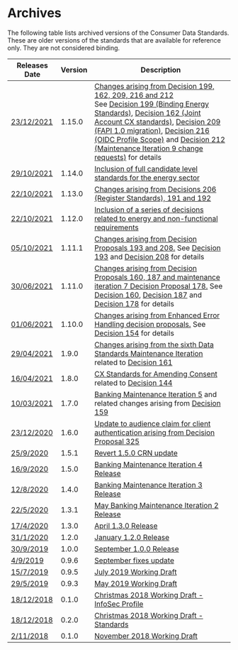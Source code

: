 # Archives

The following table lists archived versions of the Consumer Data Standards.  These are older versions of the standards that are available for reference only.  They are not considered binding.

|Releases Date|Version|Description|
|-------------|-------|-----------|
|<a href='https://consumerdatastandardsaustralia.github.io/standards-archives/standards-1.15.0/'>23/12/2021</a>|1.15.0|<a href='https://consumerdatastandardsaustralia.github.io/standards-archives/standards-1.15.0/'>Changes arising from Decision 199, 162, 209, 216 and 212</a> </br>See [Decision 199 (Binding Energy Standards)](https://github.com/ConsumerDataStandardsAustralia/standards/issues/199), [Decision 162 (Joint Account CX standards)](https://github.com/ConsumerDataStandardsAustralia/standards/issues/162), [Decision 209 (FAPI 1.0 migration)](https://github.com/ConsumerDataStandardsAustralia/standards/issues/209), [Decision 216 (OIDC Profile Scope)](https://github.com/ConsumerDataStandardsAustralia/standards/issues/216) and [Decision 212 (Maintenance Iteration 9 change requests)](https://github.com/ConsumerDataStandardsAustralia/standards/issues/212) for details|
|<a href='https://consumerdatastandardsaustralia.github.io/standards-archives/standards-1.14.0/'>29/10/2021</a>|1.14.0|<a href='https://consumerdatastandardsaustralia.github.io/standards-archives/standards-1.14.0/'>Inclusion of full candidate level standards for the energy sector</a>|
|<a href='https://consumerdatastandardsaustralia.github.io/standards-archives/standards-1.13.0/'>22/10/2021</a>|1.13.0|<a href='https://consumerdatastandardsaustralia.github.io/standards-archives/standards-1.13.0/'>Changes arising from Decisions 206 (Register Standards), 191 and 192</a>|
|<a href='https://consumerdatastandardsaustralia.github.io/standards-archives/standards-1.12.0/'>22/10/2021</a>|1.12.0|<a href='https://consumerdatastandardsaustralia.github.io/standards-archives/standards-1.12.0/'>Inclusion of a series of decisions related to energy and non-functional requirements</a>|
|<a href='https://consumerdatastandardsaustralia.github.io/standards-archives/standards-1.11.1/'>05/10/2021</a>|1.11.1|<a href='https://consumerdatastandardsaustralia.github.io/standards-archives/standards-1.11.1/'>Changes arising from Decision Proposals 193 and 208.</a> See [Decision 193](https://github.com/ConsumerDataStandardsAustralia/standards/issues/193) and [Decision 208](https://github.com/ConsumerDataStandardsAustralia/standards/issues/208) for details |
|<a href='https://consumerdatastandardsaustralia.github.io/standards-archives/standards-1.11.0/'>30/06/2021</a>|1.11.0|<a href='https://consumerdatastandardsaustralia.github.io/standards-archives/standards-1.11.0/'>Changes arising from Decision Proposals 160, 187 and maintenance iteration 7 Decision Proposal 178.</a> See [Decision 160](https://github.com/ConsumerDataStandardsAustralia/standards/issues/160), [Decision 187](https://github.com/ConsumerDataStandardsAustralia/standards/issues/187) and [Decision 178](https://github.com/ConsumerDataStandardsAustralia/standards/issues/178) for details |
|<a href='https://consumerdatastandardsaustralia.github.io/standards-archives/standards-1.10.0/'>01/06/2021</a>|1.10.0|<a href='https://consumerdatastandardsaustralia.github.io/standards-archives/standards-1.10.0/'>Changes arising from Enhanced Error Handling decision proposals.</a> See [Decision 154](https://github.com/ConsumerDataStandardsAustralia/standards/issues/154) for details |
|<a href='https://consumerdatastandardsaustralia.github.io/standards-archives/standards-1.9.0/'>29/04/2021</a>|1.9.0|<a href='https://consumerdatastandardsaustralia.github.io/standards-archives/standards-1.9.0/'>Changes arising from the sixth Data Standards Maintenance Iteration</a> related to [Decision 161](https://github.com/ConsumerDataStandardsAustralia/standards/issues/161) |
|<a href='https://consumerdatastandardsaustralia.github.io/standards-archives/standards-1.8.0/'>16/04/2021</a>|1.8.0|<a href='https://consumerdatastandardsaustralia.github.io/standards-archives/standards-1.8.0/'>CX Standards for Amending Consent</a> related to [Decision 144](https://github.com/ConsumerDataStandardsAustralia/standards/issues/144)
|<a href='https://consumerdatastandardsaustralia.github.io/standards-archives/standards-1.7.0/'>10/03/2021</a>|1.7.0|<a href='https://consumerdatastandardsaustralia.github.io/standards-archives/standards-1.7.0/'>Banking Maintenance Iteration 5</a> and related changes arising from [Decision 159](https://github.com/ConsumerDataStandardsAustralia/standards/issues/159)
|<a href='https://consumerdatastandardsaustralia.github.io/standards-archives/standards-1.6.0/'>23/12/2020</a>|1.6.0|<a href='https://consumerdatastandardsaustralia.github.io/standards-archives/standards-1.6.0/'>Update to audience claim for client authentication arising from Decision Proposal 325</a>
|<a href='https://consumerdatastandardsaustralia.github.io/standards-archives/standards-1.5.1/'>25/9/2020</a>|1.5.1|<a href='https://consumerdatastandardsaustralia.github.io/standards-archives/standards-1.5.1/'>Revert 1.5.0 CRN update</a>
|<a href='https://consumerdatastandardsaustralia.github.io/standards-archives/standards-1.5.0/'>16/9/2020</a>|1.5.0|<a href='https://consumerdatastandardsaustralia.github.io/standards-archives/standards-1.5.0/'>Banking Maintenance Iteration 4 Release</a>
|<a href='https://consumerdatastandardsaustralia.github.io/standards-archives/standards-1.4.0/'>12/8/2020</a>|1.4.0|<a href='https://consumerdatastandardsaustralia.github.io/standards-archives/standards-1.4.0/'>Banking Maintenance Iteration 3 Release</a>
|<a href='https://consumerdatastandardsaustralia.github.io/standards-archives/standards-1.3.1/'>22/5/2020</a>|1.3.1|<a href='https://consumerdatastandardsaustralia.github.io/standards-archives/standards-1.3.1/'>May Banking Maintenance Iteration 2 Release</a>|
|<a href='https://consumerdatastandardsaustralia.github.io/standards-archives/standards-1.3.0/'>17/4/2020</a>|1.3.0|<a href='https://consumerdatastandardsaustralia.github.io/standards-archives/standards-1.3.0/'>April 1.3.0 Release</a>|
|<a href='https://consumerdatastandardsaustralia.github.io/standards-archives/standards-1.2.0/'>31/1/2020</a>|1.2.0|<a href='https://consumerdatastandardsaustralia.github.io/standards-archives/standards-1.2.0/'>January 1.2.0 Release</a>|
|<a href='https://consumerdatastandardsaustralia.github.io/standards-archives/standards-1.0.0/'>30/9/2019</a>|1.0.0|<a href='https://consumerdatastandardsaustralia.github.io/standards-archives/standards-1.0.0/'>September 1.0.0 Release</a>|
|<a href='https://consumerdatastandardsaustralia.github.io/standards-archives/standards-0.9.6/'>4/9/2019</a>|0.9.6|<a href='https://consumerdatastandardsaustralia.github.io/standards-archives/standards-0.9.6/'>September fixes update</a>|
|<a href='https://consumerdatastandardsaustralia.github.io/standards-archives/standards-0.9.5/'>15/7/2019</a>|0.9.5|<a href='https://consumerdatastandardsaustralia.github.io/standards-archives/standards-0.9.5/'>July 2019 Working Draft</a>|
|<a href='https://consumerdatastandardsaustralia.github.io/standards-archives/standards-0.9.3/'>29/5/2019</a>|0.9.3|<a href='https://consumerdatastandardsaustralia.github.io/standards-archives/standards-0.9.3/'>May 2019 Working Draft</a>|
|<a href='https://consumerdatastandardsaustralia.github.io/standards-archives/infosec-0.1/'>18/12/2018</a>|0.1.0|<a href='https://consumerdatastandardsaustralia.github.io/standards-archives/infosec-0.1/'>Christmas 2018 Working Draft - InfoSec Profile</a>|
|<a href='https://consumerdatastandardsaustralia.github.io/standards-archives/standards-0.20/'>18/12/2018</a>|0.2.0|<a href='https://consumerdatastandardsaustralia.github.io/standards-archives/standards-0.20/'>Christmas 2018 Working Draft - Standards</a>|
|<a href='https://consumerdatastandardsaustralia.github.io/standards-archives/standards-0.1/'>2/11/2018</a>|0.1.0|<a href='https://consumerdatastandardsaustralia.github.io/standards-archives/standards-0.1/'>November 2018 Working Draft</a>|

